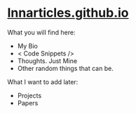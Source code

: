 
# [Innarticles.github.io](http://innarticles.github.io)


What you will find here:
- My Bio
- < Code Snippets />
- Thoughts. Just Mine
- Other random things that can be.

What I want to add later:
- Projects
- Papers
